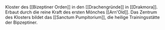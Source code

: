 Kloster des [[Bizeptiner Orden]] in den [[Drachengründe]] in [[Drakmora]]. Erbaut durch die reine Kraft des ersten Mönches [[Arn'Old]]. Das Zentrum des Klosters bildet das [[Sanctum Pumpitorium]], die heilige Trainingsstätte der Bipzeptiner.